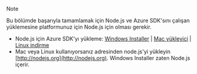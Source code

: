
> [!NOTE]
> Bu bölümde başarıyla tamamlamak için Node.js ve Azure SDK'sını çalışan yüklemesine platformunuz için Node.js için olması gerekir.
> 
> * Node.js için Azure SDK'yı yükleme: [Windows Installer](http://go.microsoft.com/fwlink/?LinkId=254279) | [Mac yükleyici](http://go.microsoft.com/fwlink/?LinkId=253471) | [Linux indirme](http://go.microsoft.com/fwlink/?LinkId=253472)
> * Mac veya Linux kullanıyorsanız adresinden node.js'yi yükleyin [http://nodejs.org](http://nodejs.org). Windows Installer zaten Node.js içerir.
> 
> 
